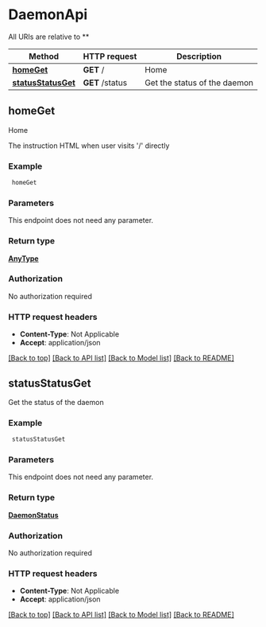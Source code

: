 # DaemonApi

All URIs are relative to **

Method | HTTP request | Description
------------- | ------------- | -------------
[**homeGet**](DaemonApi.md#homeGet) | **GET** / | Home
[**statusStatusGet**](DaemonApi.md#statusStatusGet) | **GET** /status | Get the status of the daemon



## homeGet

Home

The instruction HTML when user visits '/' directly

### Example

```bash
 homeGet
```

### Parameters

This endpoint does not need any parameter.

### Return type

[**AnyType**](AnyType.md)

### Authorization

No authorization required

### HTTP request headers

- **Content-Type**: Not Applicable
- **Accept**: application/json

[[Back to top]](#) [[Back to API list]](../README.md#documentation-for-api-endpoints) [[Back to Model list]](../README.md#documentation-for-models) [[Back to README]](../README.md)


## statusStatusGet

Get the status of the daemon

### Example

```bash
 statusStatusGet
```

### Parameters

This endpoint does not need any parameter.

### Return type

[**DaemonStatus**](DaemonStatus.md)

### Authorization

No authorization required

### HTTP request headers

- **Content-Type**: Not Applicable
- **Accept**: application/json

[[Back to top]](#) [[Back to API list]](../README.md#documentation-for-api-endpoints) [[Back to Model list]](../README.md#documentation-for-models) [[Back to README]](../README.md)

